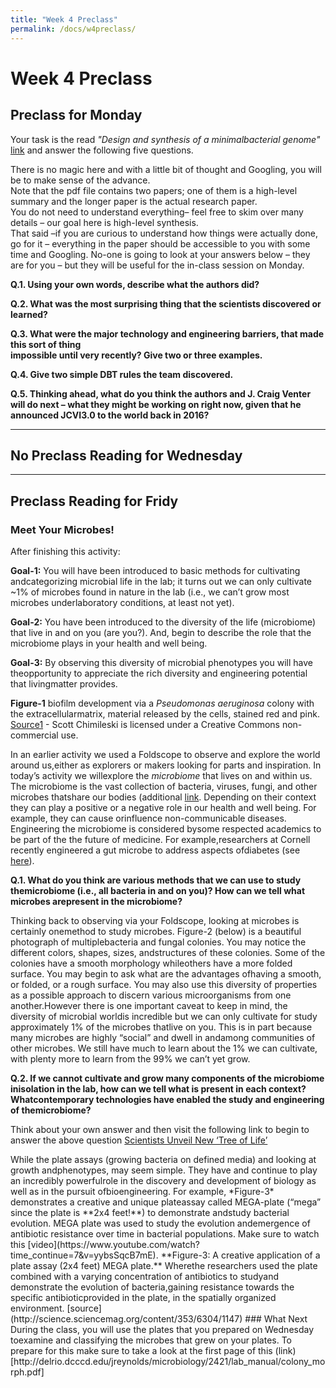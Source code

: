 ```yaml
---
title: "Week 4 Preclass"
permalink: /docs/w4preclass/
---
```


# Week 4 Preclass

## Preclass for Monday

Your task is the read *"Design and synthesis of a minimalbacterial genome"* 
 [link](http://science.sciencemag.org/content/351/6280/aad6253) and answer the following five questions. 

There is no magic here and with a little bit of thought and Googling, you will be to make sense of the advance.  
Note that the pdf file contains two papers; one of them is a high-level summary and the longer paper is 
the actual research paper.  
You do not need to understand everything– feel free to skim over many details – our goal here is high-level synthesis.  
That said –if you are curious to understand how things were actually done, go for it – everything in the paper 
should be accessible to you with some time and Googling. 
No-one is going to look at your answers below – they are for you – but they will be useful for the in-class session on Monday. 

**Q.1. Using your own words, describe what the authors did?**

**Q.2. What was the most surprising thing that the scientists discovered or learned?**

**Q.3. What  were  the  major  technology and engineering  barriers,  that  made  this  sort  of  thing  
impossible  until very recently? Give two or three examples.**

**Q.4. Give two simple DBT rules the team discovered.**

**Q.5. Thinking ahead, what do you think the authors and J. Craig Venter will do next – what they might be 
working on right now, given that he announced JCVI3.0 to the world back in 2016?**
____________________________________________________________

## No Preclass Reading for Wednesday

____________________________________________________________

## Preclass Reading for Fridy 

### Meet Your Microbes!

After finishing this activity:

**Goal-1:** You will have been introduced to basic methods for cultivating andcategorizing 
microbial life in the lab; it turns out we can only cultivate ~1% of microbes found in nature in the lab 
(i.e., we can’t grow most microbes underlaboratory conditions, at least not yet).

**Goal-2:** You have been introduced to the diversity of the life (microbiome) that
live in and on you (are you?). And, begin to describe the role that the microbiome plays in your health and well being.

**Goal-3:** By observing this diversity of microbial phenotypes you will have theopportunity to appreciate the rich diversity and engineering potential that livingmatter provides.

**Figure-1** biofilm development via a *Pseudomonas aeruginosa* colony with the extracellularmatrix, material released by the cells, stained red and pink. [Source1](https://www.scottchimileskiphotography.com/Creative-Commons/) - Scott Chimileski is licensed under a Creative Commons non-commercial use.

In an earlier activity we used a Foldscope to observe and explore the world around us,either as explorers or makers looking for parts and inspiration. In today’s activity we willexplore the *microbiome* that lives on and within us.
The microbiome is the vast collection of bacteria, viruses, fungi, and other microbes thatshare our bodies (additional [link](https://www.nature.com/collections/stkpgwjvvk/content/content). Depending on their context they can play a positive
or a negative role in our health and well being. For example, they can cause orinfluence non-communicable diseases. Engineering the microbiome is considered bysome respected academics to be part of the the future of medicine. For example,researchers at Cornell recently engineered a gut microbe to address aspects ofdiabetes 
(see [here](https://www.ncbi.nlm.nih.gov/pubmed/25626737)).

**Q.1. What do you think are various methods that we can use to study themicrobiome (i.e., all bacteria in and on you)? How can we tell what microbes arepresent in the microbiome?**

Thinking back to observing via your Foldscope, looking at microbes is certainly onemethod to study microbes. 
Figure-2 (below) is a beautiful photograph of multiplebacteria and fungal colonies. You may notice the different colors, shapes, sizes, andstructures of these colonies. Some of the colonies have a smooth morphology whileothers have a more folded surface. You may begin to ask what are the advantages ofhaving a smooth, or folded, or a rough surface. You may also use this diversity of properties as a possible approach to discern various microorganisms from one another.However there is one important caveat to keep in mind, the diversity of microbial worldis incredible but we can only cultivate for study approximately 1% of the microbes thatlive on you. This is in part because many microbes are highly “social” and dwell in andamong communities of other microbes. We still have much to learn about the 1% we can cultivate, with plenty more to learn from the 99% we can’t yet grow.

**Q.2. If we cannot cultivate and grow many components of the microbiome inisolation in the lab, how can we tell what is present in each context? Whatcontemporary technologies have enabled the study and engineering of themicrobiome?**

Think about your own answer and then visit the following link to begin to answer the above question [Scientists Unveil New ‘Tree of Life’](https://www.nytimes.com/2016/04/12/science/scientists-unveil-new-tree-of-life.html)


<!-- Figure 2.​ Colonies formed by a variety of bacterial and fungal species. It is possible to identifybacterial or fungal species by the shape, color, and structure of the colonies that they form(image from: Scott Chimileski and Robert Kolter ​source​)  Visit Scott ​Chimileski’​s portfolio ​herefor additional beautiful close up images. --!>

While the plate assays (growing bacteria on defined media) and looking at growth andphenotypes, may seem simple. They have and continue to play an incredibly powerfulrole in the discovery and development of biology as well as in the pursuit ofbioengineering. For example, *Figure-3* demonstrates a creative and unique plateassay called MEGA-plate (“mega” since the plate is **2x4 feet!**) to demonstrate andstudy bacterial evolution. MEGA plate was used to study the evolution andemergence of antibiotic resistance over time in bacterial populations. Make sure to watch this [video](https://www.youtube.com/watch?time_continue=7&v=yybsSqcB7mE).



**Figure-3: A creative application of a plate assay (2x4 feet) MEGA plate.** Wherethe researchers used the plate combined with a varying concentration of antibiotics to studyand demonstrate the evolution of bacteria,gaining resistance towards the specific antibioticprovided in the plate, in the spatially organized environment. [source](http://science.sciencemag.org/content/353/6304/1147)

### What Next
During the class, you will use the plates that you prepared on Wednesday toexamine and classifying the microbes 
that grew on your plates. To prepare for this make sure to take a look at the first page of this 
(link)[http://delrio.dcccd.edu/jreynolds/microbiology/2421/lab_manual/colony_morph.pdf]
